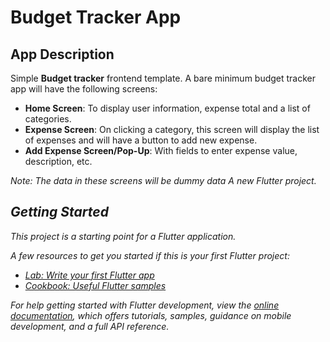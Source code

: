
  # Budget Tracker App
  ## App Description
 Simple **Budget tracker** frontend template. A bare minimum budget tracker app will have the following screens: <br>
<ul>
  <li>
    <strong>Home Screen</strong>: To display user information, expense total and a list of categories.
  </li>
  <li>
    <strong>Expense Screen</strong>: On clicking a category, this screen will display the list of expenses and will have a button to add new expense.
  </li>
  <li>
    <strong>Add Expense Screen/Pop-Up</strong>: With fields to enter expense value, description, etc.
  </li>
</ul>

<em> Note: The data in these screens will be dummy data
A new Flutter project.

## Getting Started

This project is a starting point for a Flutter application.

A few resources to get you started if this is your first Flutter project:

- [Lab: Write your first Flutter app](https://docs.flutter.dev/get-started/codelab)
- [Cookbook: Useful Flutter samples](https://docs.flutter.dev/cookbook)

For help getting started with Flutter development, view the
[online documentation](https://docs.flutter.dev/), which offers tutorials,
samples, guidance on mobile development, and a full API reference.

